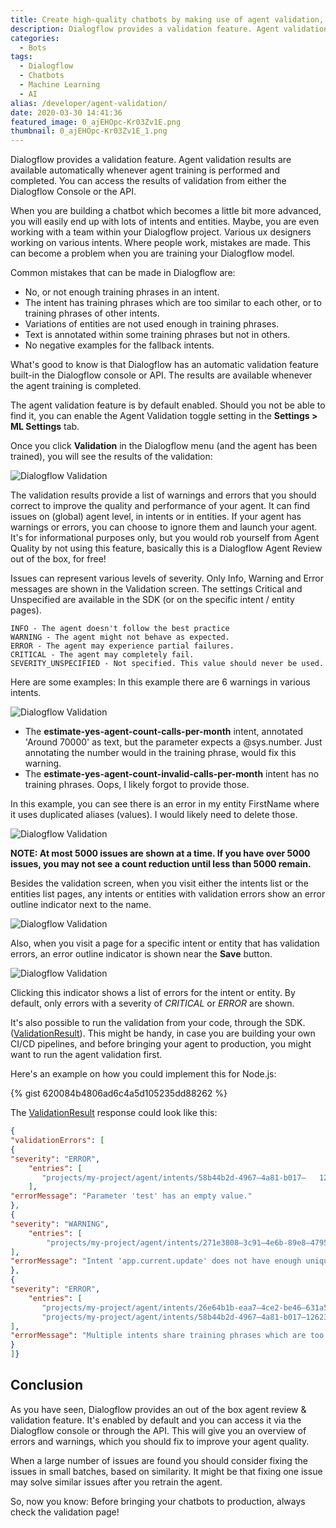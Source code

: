 ```yaml
---
title: Create high-quality chatbots by making use of agent validation, an out of the box review feature.
description: Dialogflow provides a validation feature. Agent validation results are available automatically whenever agent training is performed and completed. You can access the results of validation from either…
categories:
  - Bots
tags:
  - Dialogflow
  - Chatbots
  - Machine Learning
  - AI
alias: /developer/agent-validation/
date: 2020-03-30 14:41:36
featured_image: 0_ajEHOpc-Kr03Zv1E.png
thumbnail: 0_ajEHOpc-Kr03Zv1E_1.png
---
```


Dialogflow provides a validation feature. Agent validation results are available automatically whenever agent training is performed and completed. You can access the results of validation from either the Dialogflow Console or the API.

<!--more-->

When you are building a chatbot which becomes a little bit more advanced, you will easily end up with lots of intents and entities. Maybe, you are even working with a team within your Dialogflow project. Various ux designers working on various intents. Where people work, mistakes are made. This can become a problem when you are training your Dialogflow model.

Common mistakes that can be made in Dialogflow are:

* No, or not enough training phrases in an intent.
* The intent has training phrases which are too similar to each other, or to training phrases of other intents.
* Variations of entities are not used enough in training phrases.
* Text is annotated within some training phrases but not in others.
* No negative examples for the fallback intents.

What's good to know is that Dialogflow has an automatic validation feature built-in the Dialogflow console or API. The results are available whenever the agent training is completed.

The agent validation feature is by default enabled. Should you not be able to find it, you can enable the Agent Validation toggle setting in the **Settings > ML Settings** tab.

Once you click **Validation** in the Dialogflow menu (and the agent has been trained), you will see the results of the validation:

![Dialogflow Validation](/images/0_ajEHOpc-Kr03Zv1E.png)

The validation results provide a list of warnings and errors that you should correct to improve the quality and performance of your agent. It can find issues on (global) agent level, in intents or in entities. If your agent has warnings or errors, you can choose to ignore them and launch your agent. It's for informational purposes only, but you would rob yourself from Agent Quality by not using this feature, basically this is a Dialogflow Agent Review out of the box, for free!

Issues can represent various levels of severity. Only Info, Warning and Error messages are shown in the Validation screen. The settings Critical and Unspecified are available in the SDK (or on the specific intent / entity pages).

```
INFO - The agent doesn't follow the best practice
WARNING - The agent might not behave as expected.
ERROR - The agent may experience partial failures.
CRITICAL - The agent may completely fail.
SEVERITY_UNSPECIFIED - Not specified. This value should never be used.
```

Here are some examples:
In this example there are 6 warnings in various intents.

![Dialogflow Validation](/images/0_t74TgSdQI5E7eQ8i.png)

* The **estimate-yes-agent-count-calls-per-month** intent, annotated 'Around 70000' as text, but the parameter expects a @sys.number. Just annotating the number would in the training phrase, would fix this warning.
* The **estimate-yes-agent-count-invalid-calls-per-month** intent has no training phrases. Oops, I likely forgot to provide those.

In this example, you can see there is an error in my entity FirstName where it uses duplicated aliases (values). I would likely need to delete those.

![Dialogflow Validation](/images/0_66XRF8wjABXchNfO.png)

**NOTE: At most 5000 issues are shown at a time. If you have over 5000 issues, you may not see a count reduction until less than 5000 remain.**

Besides the validation screen, when you visit either the intents list or the entities list pages, any intents or entities with validation errors show an error outline indicator next to the name.

![Dialogflow Validation](/images/0_HTGbZX-u3mEN7vIj.png)

Also, when you visit a page for a specific intent or entity that has validation errors, an error outline indicator is shown near the **Save** button.

![Dialogflow Validation](/images/0_zUjiOI8Dm5QOhulo.png)

Clicking this indicator shows a list of errors for the intent or entity. By default, only errors with a severity of *CRITICAL* or *ERROR* are shown.

It's also possible to run the validation from your code, through the SDK. ([ValidationResult](https://medium.com/r/?url=https%3A%2F%2Fcloud.google.com%2Fdialogflow%2Fdocs%2Freference%2Frpc%2Fgoogle.cloud.dialogflow.v2beta1%23google.cloud.dialogflow.v2beta1.ValidationResult)). This might be handy, in case you are building your own CI/CD pipelines, and before bringing your agent to production, you might want to run the agent validation first.

Here's an example on how you could implement this for Node.js:

{% gist 620084b4806ad6c4a5d105235dd88262 %}

The [ValidationResult](https://cloud.google.com/dialogflow/docs/reference/rpc/google.cloud.dialogflow.v2beta1#google.cloud.dialogflow.v2beta1.ValidationResult) response could look like this:

``` JSON
{
"validationErrors": [
{
"severity": "ERROR",
    "entries": [
       "projects/my-project/agent/intents/58b44b2d-4967–4a81-b017–   12623dcd5d28/parameters/bf6fdf55-b862–4101-b5b1–36f1423629d0"
    ],
"errorMessage": "Parameter 'test' has an empty value."
},
{
"severity": "WARNING",
    "entries": [
        "projects/my-project/agent/intents/271e3808–3c91–4e6b-89e8–47951abcec8d"
],
"errorMessage": "Intent 'app.current.update' does not have enough unique training phrases. Consider adding more different examples."
},
{
"severity": "ERROR",
    "entries": [
       "projects/my-project/agent/intents/26e64b1b-eaa7–4ce2-be46–631a501fccbe/trainingPhrases/a650375e-083c-4bb5–9794-ba9453e51282",
       "projects/my-project/agent/intents/58b44b2d-4967–4a81-b017–12623dcd5d28/trainingPhrases/1d947780–22d3–4f80–8d7a-3f86efbf0be3"
],
"errorMessage": "Multiple intents share training phrases which are too similar:\n - Intent 'app.notifications.open': training phrase 'open allo notifications settings'\n - Intent 'app.current.notifications.open': training phrase 'open notifications settings'"
}
]}
```

## Conclusion

As you have seen, Dialogflow provides an out of the box agent review & validation feature. It's enabled by default and you can access it via the Dialogflow console or through the API. This will give you an overview of errors and warnings, which you should fix to improve your agent quality.

When a large number of issues are found you should consider fixing the issues in small batches, based on similarity. It might be that fixing one issue may solve similar issues after you retrain the agent.

So, now you know: Before bringing your chatbots to production, always check the validation page!